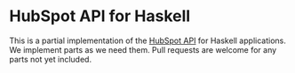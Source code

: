 # HubSpot API for Haskell

This is a partial implementation of the [HubSpot
API](http://developers.hubspot.com/docs/overview) for Haskell applications. We
implement parts as we need them. Pull requests are welcome for any parts not yet
included.
